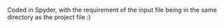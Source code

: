 Coded in Spyder, with the requirement of the input file being in the same directory as the project file :)
